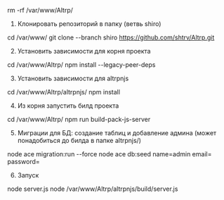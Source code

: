 rm -rf /var/www/Altrp/

1. Клонировать репозиторий в папку (ветвь shiro)

cd /var/www/
git clone --branch shiro https://github.com/shtrv/Altrp.git


2. Установить зависимости для корня проекта

cd /var/www/Altrp/
npm install --legacy-peer-deps

3. Установить зависимости для altrpnjs

cd /var/www/Altrp/altrpnjs/
npm install


4. Из корня запустить билд проекта

cd /var/www/Altrp/
npm run build-pack-js-server


5. Миграции для БД: создание таблиц и добавление админа (может понадобиться до билда в папке altrpnjs/)

node ace migration:run --force
node ace db:seed name=admin email= password=

6. Запуск

node server.js
node /var/www/Altrp/altrpnjs/build/server.js
